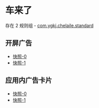 # 车来了

存在 2 规则组 - [com.ygkj.chelaile.standard](/src/apps/com.ygkj.chelaile.standard.ts)

## 开屏广告

- [快照-0](https://i.gkd.li/import/13062992)
- [快照-1](https://gkd-kit.gitee.io/import/13225111)

## 应用内广告卡片

- [快照-0](https://i.gkd.li/import/13062991)
- [快照-1](https://i.gkd.li/import/13062984)
